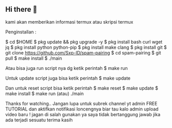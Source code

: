 ## Hi there 👋

<!--
**masridak/Masridak** is a ✨ _special_ ✨ repository because its `README.md` (this file) appears on your GitHub profile.

Here are some ideas to get you started:

- 🔭 I’m currently working on ...
- 🌱 I’m currently learning ...
- 👯 I’m looking to collaborate on ...
- 🤔 I’m looking for help with ...
- 💬 Ask me about ...
- 📫 How to reach me: ...
- 😄 Pronouns: ...
- ⚡ Fun fact: ...
-->kami akan memberikan informasi termux atau skripsi termux 
Penginstallan :

$ cd $HOME
$ pkg update && pkg upgrade -y
$ pkg install bash curl wget jq
$ pkg install python python-pip
$ pkg install make clang
$ pkg install git
$ git clone https://github.com/Sxp-ID/spam-pairing
$ cd spam-pairing
$ git pull
$ make install
$ ./main

Atau bisa juga run script nya dg ketik perintah
$ make run

Untuk update script juga bisa ketik perintah
$ make update

Dan untuk reset script bisa ketik perintah
$ make reset
$ make update
$ make install
$ make run (atau) ./main

Thanks for watching..
Jangan lupa untuk subrek channel yt admin FREE TUTORIAL
dan aktifkan notifikasi loncengnya biar tau kalo
admin upload video baru !
jagan di salah gunakan ya saya tidak bertanggung jawab jika ada terjadi sesuatu terima kasih 
